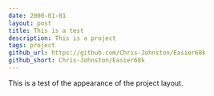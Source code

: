 ```yaml
---
date: 2000-01-01
layout: post
title: This is a test
description: This is a project
tags: project
github_url: https://github.com/Chris-Johnston/Easier68k
github_short: Chris-Johnston/Easier68k
---
```


This is a test of the appearance of the project layout.
